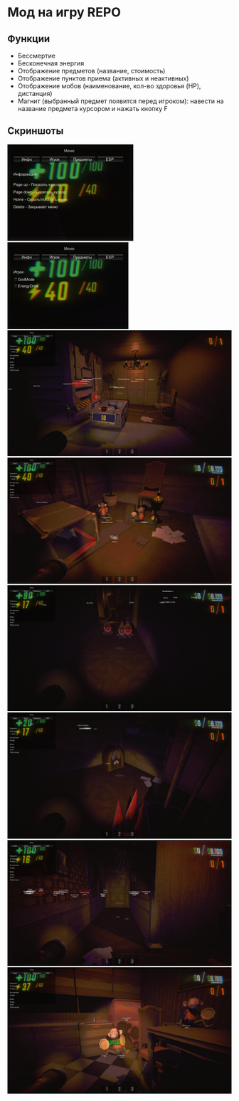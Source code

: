 # Мод на игру REPO
## Функции 
* Бессмертие
* Бесконечная энергия
* Отображение предметов (название, стоимость)
* Отображение пунктов приема (активных и неактивных)
* Отображение мобов (наименование, кол-во здоровья (HP), дистанция)
* Магнит (выбранный предмет появится перед игроком): навести на название предмета курсором и нажать кнопку F

## Скриншоты
![](img/1.jpg)
![](img/2.jpg)
![](img/3.jpg)
![](img/4.jpg)
![](img/5.jpg)
![](img/6.jpg)
![](img/7.jpg)
![](img/8.jpg)
